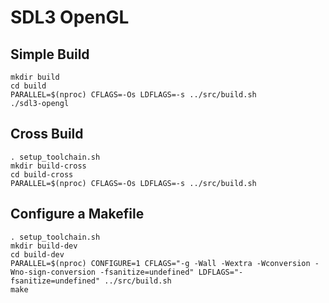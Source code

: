 # SDL3 OpenGL
## Simple Build
`mkdir build`  
`cd build`  
`PARALLEL=$(nproc) CFLAGS=-Os LDFLAGS=-s ../src/build.sh`  
`./sdl3-opengl`  

## Cross Build
`. setup_toolchain.sh`  
`mkdir build-cross`  
`cd build-cross`  
`PARALLEL=$(nproc) CFLAGS=-Os LDFLAGS=-s ../src/build.sh`  

## Configure a Makefile
`. setup_toolchain.sh`  
`mkdir build-dev`  
`cd build-dev`  
`PARALLEL=$(nproc) CONFIGURE=1 CFLAGS="-g -Wall -Wextra -Wconversion -Wno-sign-conversion -fsanitize=undefined" LDFLAGS="-fsanitize=undefined" ../src/build.sh`  
`make`  

